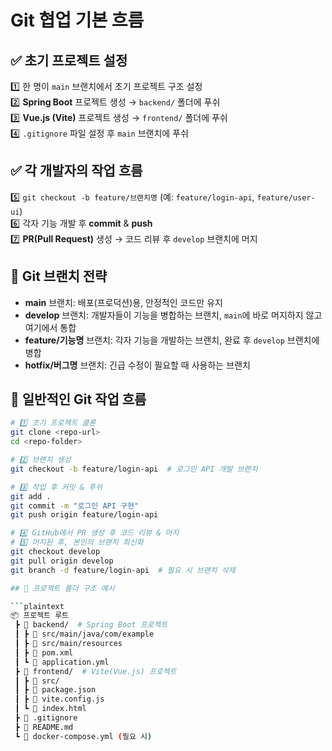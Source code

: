 # Git 협업 기본 흐름

## ✅ 초기 프로젝트 설정
1️⃣ 한 명이 `main` 브랜치에서 초기 프로젝트 구조 설정  
2️⃣ **Spring Boot** 프로젝트 생성 → `backend/` 폴더에 푸쉬  
3️⃣ **Vue.js (Vite)** 프로젝트 생성 → `frontend/` 폴더에 푸쉬  
4️⃣ `.gitignore` 파일 설정 후 `main` 브랜치에 푸쉬  

## ✅ 각 개발자의 작업 흐름
5️⃣ `git checkout -b feature/브랜치명` (예: `feature/login-api`, `feature/user-ui`)  
6️⃣ 각자 기능 개발 후 **commit** & **push**  
7️⃣ **PR(Pull Request)** 생성 → 코드 리뷰 후 `develop` 브랜치에 머지  

## 🔹 Git 브랜치 전략
- **main** 브랜치: 배포(프로덕션)용, 안정적인 코드만 유지  
- **develop** 브랜치: 개발자들이 기능을 병합하는 브랜치, `main`에 바로 머지하지 않고 여기에서 통합  
- **feature/기능명** 브랜치: 각자 기능을 개발하는 브랜치, 완료 후 `develop` 브랜치에 병합  
- **hotfix/버그명** 브랜치: 긴급 수정이 필요할 때 사용하는 브랜치  

## 📌 일반적인 Git 작업 흐름

```bash
# 1️⃣ 초기 프로젝트 클론
git clone <repo-url>
cd <repo-folder>

# 2️⃣ 브랜치 생성
git checkout -b feature/login-api  # 로그인 API 개발 브랜치

# 3️⃣ 작업 후 커밋 & 푸쉬
git add .
git commit -m "로그인 API 구현"
git push origin feature/login-api

# 4️⃣ GitHub에서 PR 생성 후 코드 리뷰 & 머지
# 5️⃣ 머지된 후, 본인의 브랜치 최신화
git checkout develop
git pull origin develop
git branch -d feature/login-api  # 필요 시 브랜치 삭제

## 🔹 프로젝트 폴더 구조 예시

```plaintext
📦 프로젝트 루트
 ┣ 📂 backend/  # Spring Boot 프로젝트
 ┃ ┣ 📂 src/main/java/com/example
 ┃ ┣ 📂 src/main/resources
 ┃ ┣ 📜 pom.xml
 ┃ ┗ 📜 application.yml
 ┣ 📂 frontend/  # Vite(Vue.js) 프로젝트
 ┃ ┣ 📂 src/
 ┃ ┣ 📜 package.json
 ┃ ┣ 📜 vite.config.js
 ┃ ┗ 📜 index.html
 ┣ 📜 .gitignore
 ┣ 📜 README.md
 ┗ 📜 docker-compose.yml (필요 시)

